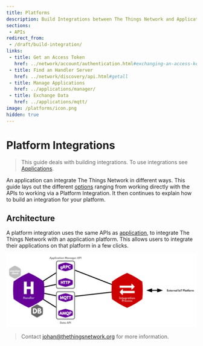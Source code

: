 ```yaml
---
title: Platforms
description: Build Integrations between The Things Network and Application Platforms.
sections:
 - APIs
redirect_from:
 - /draft/build-integration/
links:
 - title: Get an Access Token
   href: ../network/account/authentication.html#exchanging-an-access-key-for-an-access-token
 - title: Find an Handler Server
   href: ../network/discovery/api.html#getall
 - title: Manage Applications
   href: ../applications/manager/
 - title: Exchange Data
   href: ../applications/mqtt/
image: /platforms/icon.png
hidden: true
---
```


# Platform Integrations

> This guide deals with building integrations. To use integrations see [Applications](../applications).

An application can integrate The Things Network in different ways. This guide lays out the different [options](options.md) ranging from working directly with the APIs to working via a Platform Integration. It then continues to explain how to build an integration for your platform.

## Architecture
A platform integration uses the same APIs as [application](../applications/index.md), to integrate The Things Network with an application platform. This allows users to integrate  their applications on that platform in a few clicks.

![Architecture](architecture.png)

> Contact [johan@thethingsnetwork.org](mailto:johan@thethingsnetwork.org) for more information.